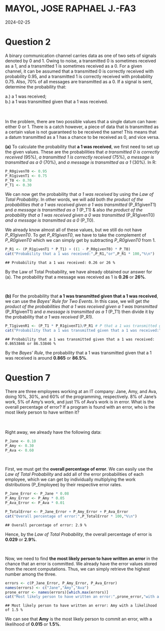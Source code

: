MAYOL, JOSE RAPHAEL J.-FA3
================
2024-02-25

# Question 2

A binary communication channel carries data as one of two sets of
signals denoted by 0 and 1. Owing to noise, a transmitted 0 is sometimes
received as a 1, and a transmitted 1 is sometimes received as a 0. For a
given channel, it can be assumed that a transmitted 0 is correctly
received with probability 0.95, and a transmitted 1 is correctly
received with probability 0.75. Also, 70% of all messages are
transmitted as a 0. If a signal is sent, determine the probability that:

a.) a 1 was received;<br> b.) a 1 was transmitted given that a 1 was
received.

<br><br> In the problem, there are two possible values that a single
datum can have: either 0 or 1. There is a catch however, a piece of data
that is transmitted as a certain value is not guaranteed to be received
the same! This means that a datum transmitted as a 1 has a chance to be
received as 0, and vice versa. <br>

**(a)** To calculate the probability that **a 1 was received**, we first
need to set up the given values. These are the probabilities that *a
transmitted 0 is correctly received* (95%), *a transmitted 1 is
correctly received* (75%), *a message is transmitted as a 0* (70%), and
*a message is transmitted as a 1* (30%). In R:

``` r
P_R0givenT0 <- 0.95
P_R1givenT1 <- 0.75
P_T0 <- 0.70
P_T1 <- 0.30
```

We can now get the probability that *a 1 was received* by using the *Law
of Total Probability*. In other words, we will add both *the product of
the probabilities that a 1 was received given a 1 was transmitted*
(P_R1givenT1) and *a message is transmitted as a 1* (P_T1) & also *the
product of the probability that a 1 was received given a 0 was
transmitted* (P_R1givenT0) *and a message is transmitted as a 0* (P_T0).

We already know almost all of these values, but we still do not have
*P_R1givenT0*. To get *P_R1givenT0*, we have to take the complement of
*P_R0givenT0* which we can simply get by subtracting *P_R0givenT0* from
1.

``` r
P_R1 <- (P_R1givenT1 * P_T1) + ((1 - P_R0givenT0) * P_T0)
cat("Probability that a 1 was received:",P_R1,"or",P_R1 * 100,"%\n")
```

    ## Probability that a 1 was received: 0.26 or 26 %

By the Law of Total Probability, we have already obtained our answer for
(a). The probability that a message was received as 1 is **0.26** or
**26%**.

<br>

**(b)** For the probability that **a 1 was transmitted given that a 1
was received**, we can use the *Bayes’ Rule for Two Events*. In this
case, we will get *the product of the probabilities that a 1 was
received given a 1 was transmitted* (P_R1givenT1) and *a message is
transmitted as a 1* (P_T1) then divide it by the probability that *a 1
was received* (P_R1).

``` r
P_T1givenR1 <- (P_T1 * P_R1givenT1)/P_R1 # P that a 1 was transmitted given that a 1 was received
cat("Probability that a 1 was transmitted given that a 1 was received:",P_T1givenR1,"or",P_T1givenR1 * 100,"%\n")
```

    ## Probability that a 1 was transmitted given that a 1 was received: 0.8653846 or 86.53846 %

By the *Bayes’ Rule*, the probability that a 1 was transmitted given
that a 1 was received is around **0.865** or **86.5%**.

# Question 7

There are three employees working at an IT company: Jane, Amy, and Ava,
doing 10%, 30%, and 60% of the programming, respectively. 8% of Jane’s
work, 5% of Amy’s work, and just 1% of Ava‘s work is in error. What is
the overall percentage of error? If a program is found with an error,
who is the most likely person to have written it?

<br><br> Right away, we already have the following data:

``` r
P_Jane <- 0.10
P_Amy <- 0.30
P_Ava <- 0.60
```

<br>

First, we must get the **overall percentage of error**. We can easily
use the *Law of Total Probability* and add all of the error
probabilities of each employee, which we can get by individually
multiplying the work distributions (P_Employee) by their respective
error rates.

``` r
P_Jane_Error <- P_Jane * 0.08
P_Amy_Error <- P_Amy * 0.05
P_Ava_Error <- P_Ava * 0.01

P_TotalError <- P_Jane_Error + P_Amy_Error + P_Ava_Error
cat("Overall percentage of error:",P_TotalError * 100,"%\n")
```

    ## Overall percentage of error: 2.9 %

Hence, by the *Law of Total Probability*, the overall percentage of
error is **0.029** or **2.9%**.

<br>

Now, we need to find **the most likely person to have written an error**
in the chance that an error is committed. We already have the error
values stored from the recent computations. Thus, we can simply retrieve
the highest number among the three.

``` r
errors <- c(P_Jane_Error, P_Amy_Error, P_Ava_Error)
names(errors) <- c("Jane","Amy","Ava")
prone_error <- names(errors)[which.max(errors)]
cat("Most likely person to have written an error:",prone_error,"with a likelihood of",max(errors) * 100,"%")
```

    ## Most likely person to have written an error: Amy with a likelihood of 1.5 %

We can see that **Amy** is the most likely person to commit an error,
with a likelihood of **0.015** or **1.5%**.
